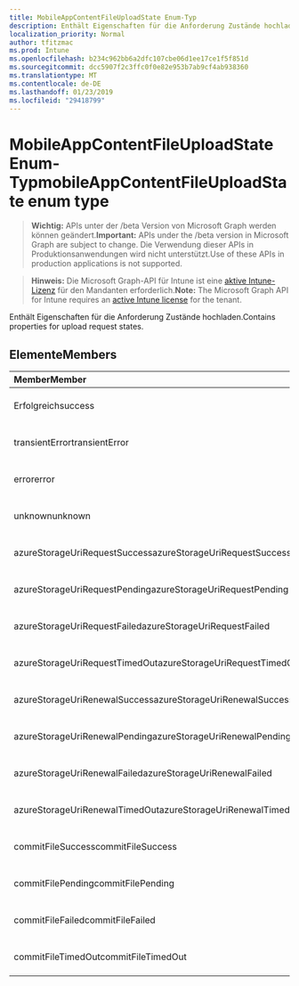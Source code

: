 ```yaml
---
title: MobileAppContentFileUploadState Enum-Typ
description: Enthält Eigenschaften für die Anforderung Zustände hochladen.
localization_priority: Normal
author: tfitzmac
ms.prod: Intune
ms.openlocfilehash: b234c962bb6a2dfc107cbe06d1ee17ce1f5f851d
ms.sourcegitcommit: dcc5907f2c3ffc0f0e82e953b7ab9cf4ab938360
ms.translationtype: MT
ms.contentlocale: de-DE
ms.lasthandoff: 01/23/2019
ms.locfileid: "29418799"
---
```

# <a name="mobileappcontentfileuploadstate-enum-type"></a><span data-ttu-id="0a227-103">MobileAppContentFileUploadState Enum-Typ</span><span class="sxs-lookup"><span data-stu-id="0a227-103">mobileAppContentFileUploadState enum type</span></span>

> <span data-ttu-id="0a227-104">**Wichtig:** APIs unter der /beta Version von Microsoft Graph werden können geändert.</span><span class="sxs-lookup"><span data-stu-id="0a227-104">**Important:** APIs under the /beta version in Microsoft Graph are subject to change.</span></span> <span data-ttu-id="0a227-105">Die Verwendung dieser APIs in Produktionsanwendungen wird nicht unterstützt.</span><span class="sxs-lookup"><span data-stu-id="0a227-105">Use of these APIs in production applications is not supported.</span></span>

> <span data-ttu-id="0a227-106">**Hinweis:** Die Microsoft Graph-API für Intune ist eine [aktive Intune-Lizenz](https://go.microsoft.com/fwlink/?linkid=839381) für den Mandanten erforderlich.</span><span class="sxs-lookup"><span data-stu-id="0a227-106">**Note:** The Microsoft Graph API for Intune requires an [active Intune license](https://go.microsoft.com/fwlink/?linkid=839381) for the tenant.</span></span>

<span data-ttu-id="0a227-107">Enthält Eigenschaften für die Anforderung Zustände hochladen.</span><span class="sxs-lookup"><span data-stu-id="0a227-107">Contains properties for upload request states.</span></span>

## <a name="members"></a><span data-ttu-id="0a227-108">Elemente</span><span class="sxs-lookup"><span data-stu-id="0a227-108">Members</span></span>
|<span data-ttu-id="0a227-109">Member</span><span class="sxs-lookup"><span data-stu-id="0a227-109">Member</span></span>|<span data-ttu-id="0a227-110">Wert</span><span class="sxs-lookup"><span data-stu-id="0a227-110">Value</span></span>|<span data-ttu-id="0a227-111">Beschreibung</span><span class="sxs-lookup"><span data-stu-id="0a227-111">Description</span></span>|
|:---|:---|:---|
|<span data-ttu-id="0a227-112">Erfolgreich</span><span class="sxs-lookup"><span data-stu-id="0a227-112">success</span></span>|<span data-ttu-id="0a227-113">0</span><span class="sxs-lookup"><span data-stu-id="0a227-113">0</span></span>|<span data-ttu-id="0a227-114">Noch nicht dokumentiert</span><span class="sxs-lookup"><span data-stu-id="0a227-114">Not yet documented</span></span>|
|<span data-ttu-id="0a227-115">transientError</span><span class="sxs-lookup"><span data-stu-id="0a227-115">transientError</span></span>|<span data-ttu-id="0a227-116">1</span><span class="sxs-lookup"><span data-stu-id="0a227-116">1</span></span>|<span data-ttu-id="0a227-117">Noch nicht dokumentiert</span><span class="sxs-lookup"><span data-stu-id="0a227-117">Not yet documented</span></span>|
|<span data-ttu-id="0a227-118">error</span><span class="sxs-lookup"><span data-stu-id="0a227-118">error</span></span>|<span data-ttu-id="0a227-119">2</span><span class="sxs-lookup"><span data-stu-id="0a227-119">2</span></span>|<span data-ttu-id="0a227-120">Noch nicht dokumentiert</span><span class="sxs-lookup"><span data-stu-id="0a227-120">Not yet documented</span></span>|
|<span data-ttu-id="0a227-121">unknown</span><span class="sxs-lookup"><span data-stu-id="0a227-121">unknown</span></span>|<span data-ttu-id="0a227-122">3</span><span class="sxs-lookup"><span data-stu-id="0a227-122">3</span></span>|<span data-ttu-id="0a227-123">Noch nicht dokumentiert</span><span class="sxs-lookup"><span data-stu-id="0a227-123">Not yet documented</span></span>|
|<span data-ttu-id="0a227-124">azureStorageUriRequestSuccess</span><span class="sxs-lookup"><span data-stu-id="0a227-124">azureStorageUriRequestSuccess</span></span>|<span data-ttu-id="0a227-125">100</span><span class="sxs-lookup"><span data-stu-id="0a227-125">100</span></span>|<span data-ttu-id="0a227-126">Noch nicht dokumentiert</span><span class="sxs-lookup"><span data-stu-id="0a227-126">Not yet documented</span></span>|
|<span data-ttu-id="0a227-127">azureStorageUriRequestPending</span><span class="sxs-lookup"><span data-stu-id="0a227-127">azureStorageUriRequestPending</span></span>|<span data-ttu-id="0a227-128">101</span><span class="sxs-lookup"><span data-stu-id="0a227-128">101</span></span>|<span data-ttu-id="0a227-129">Noch nicht dokumentiert</span><span class="sxs-lookup"><span data-stu-id="0a227-129">Not yet documented</span></span>|
|<span data-ttu-id="0a227-130">azureStorageUriRequestFailed</span><span class="sxs-lookup"><span data-stu-id="0a227-130">azureStorageUriRequestFailed</span></span>|<span data-ttu-id="0a227-131">102</span><span class="sxs-lookup"><span data-stu-id="0a227-131">102</span></span>|<span data-ttu-id="0a227-132">Noch nicht dokumentiert</span><span class="sxs-lookup"><span data-stu-id="0a227-132">Not yet documented</span></span>|
|<span data-ttu-id="0a227-133">azureStorageUriRequestTimedOut</span><span class="sxs-lookup"><span data-stu-id="0a227-133">azureStorageUriRequestTimedOut</span></span>|<span data-ttu-id="0a227-134">103</span><span class="sxs-lookup"><span data-stu-id="0a227-134">103</span></span>|<span data-ttu-id="0a227-135">Noch nicht dokumentiert</span><span class="sxs-lookup"><span data-stu-id="0a227-135">Not yet documented</span></span>|
|<span data-ttu-id="0a227-136">azureStorageUriRenewalSuccess</span><span class="sxs-lookup"><span data-stu-id="0a227-136">azureStorageUriRenewalSuccess</span></span>|<span data-ttu-id="0a227-137">200</span><span class="sxs-lookup"><span data-stu-id="0a227-137">200</span></span>|<span data-ttu-id="0a227-138">Noch nicht dokumentiert</span><span class="sxs-lookup"><span data-stu-id="0a227-138">Not yet documented</span></span>|
|<span data-ttu-id="0a227-139">azureStorageUriRenewalPending</span><span class="sxs-lookup"><span data-stu-id="0a227-139">azureStorageUriRenewalPending</span></span>|<span data-ttu-id="0a227-140">201</span><span class="sxs-lookup"><span data-stu-id="0a227-140">201</span></span>|<span data-ttu-id="0a227-141">Noch nicht dokumentiert</span><span class="sxs-lookup"><span data-stu-id="0a227-141">Not yet documented</span></span>|
|<span data-ttu-id="0a227-142">azureStorageUriRenewalFailed</span><span class="sxs-lookup"><span data-stu-id="0a227-142">azureStorageUriRenewalFailed</span></span>|<span data-ttu-id="0a227-143">202</span><span class="sxs-lookup"><span data-stu-id="0a227-143">202</span></span>|<span data-ttu-id="0a227-144">Noch nicht dokumentiert</span><span class="sxs-lookup"><span data-stu-id="0a227-144">Not yet documented</span></span>|
|<span data-ttu-id="0a227-145">azureStorageUriRenewalTimedOut</span><span class="sxs-lookup"><span data-stu-id="0a227-145">azureStorageUriRenewalTimedOut</span></span>|<span data-ttu-id="0a227-146">203</span><span class="sxs-lookup"><span data-stu-id="0a227-146">203</span></span>|<span data-ttu-id="0a227-147">Noch nicht dokumentiert</span><span class="sxs-lookup"><span data-stu-id="0a227-147">Not yet documented</span></span>|
|<span data-ttu-id="0a227-148">commitFileSuccess</span><span class="sxs-lookup"><span data-stu-id="0a227-148">commitFileSuccess</span></span>|<span data-ttu-id="0a227-149">300</span><span class="sxs-lookup"><span data-stu-id="0a227-149">300</span></span>|<span data-ttu-id="0a227-150">Noch nicht dokumentiert</span><span class="sxs-lookup"><span data-stu-id="0a227-150">Not yet documented</span></span>|
|<span data-ttu-id="0a227-151">commitFilePending</span><span class="sxs-lookup"><span data-stu-id="0a227-151">commitFilePending</span></span>|<span data-ttu-id="0a227-152">301</span><span class="sxs-lookup"><span data-stu-id="0a227-152">301</span></span>|<span data-ttu-id="0a227-153">Noch nicht dokumentiert</span><span class="sxs-lookup"><span data-stu-id="0a227-153">Not yet documented</span></span>|
|<span data-ttu-id="0a227-154">commitFileFailed</span><span class="sxs-lookup"><span data-stu-id="0a227-154">commitFileFailed</span></span>|<span data-ttu-id="0a227-155">302</span><span class="sxs-lookup"><span data-stu-id="0a227-155">302</span></span>|<span data-ttu-id="0a227-156">Noch nicht dokumentiert</span><span class="sxs-lookup"><span data-stu-id="0a227-156">Not yet documented</span></span>|
|<span data-ttu-id="0a227-157">commitFileTimedOut</span><span class="sxs-lookup"><span data-stu-id="0a227-157">commitFileTimedOut</span></span>|<span data-ttu-id="0a227-158">303</span><span class="sxs-lookup"><span data-stu-id="0a227-158">303</span></span>|<span data-ttu-id="0a227-159">Noch nicht dokumentiert</span><span class="sxs-lookup"><span data-stu-id="0a227-159">Not yet documented</span></span>|




